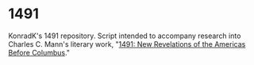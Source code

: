 # 1491
KonradK's 1491 repository. Script intended to accompany research into Charles C. Mann's literary work, "[1491: New Revelations of the Americas Before Columbus](https://www.amazon.com/1491-Revelations-Americas-Before-Columbus/dp/1400032059)."  

